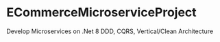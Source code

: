 # ECommerceMicroserviceProject
Develop Microservices on .Net 8
DDD, CQRS, Vertical/Clean Architecture
